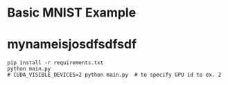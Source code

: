 # Basic MNIST Example
# mynameisjosdfsdfsdf

```bashgit 
pip install -r requirements.txt
python main.py
# CUDA_VISIBLE_DEVICES=2 python main.py  # to specify GPU id to ex. 2
```
